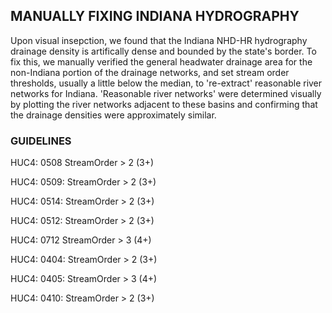 ## MANUALLY FIXING INDIANA HYDROGRAPHY
Upon visual insepction, we found that the Indiana NHD-HR hydrography drainage density is artifically dense and bounded by the state's border. To fix this, we manually verified the general headwater drainage area for the non-Indiana portion of the drainage networks, and set stream order thresholds, usually a little below the median, to 're-extract' reasonable river networks for Indiana. 'Reasonable river networks' were determined visually by plotting the river networks adjacent to these basins and confirming that the drainage densities were approximately similar.

### GUIDELINES
HUC4: 0508
 StreamOrder > 2 (3+)

HUC4: 0509:
 StreamOrder > 2 (3+)

HUC4: 0514:
 StreamOrder > 2 (3+)

HUC4: 0512:
 StreamOrder > 2 (3+)

HUC4: 0712
 StreamOrder > 3 (4+)

HUC4: 0404:
 StreamOrder > 2 (3+)

HUC4: 0405:
 StreamOrder > 3 (4+)

HUC4: 0410:
 StreamOrder > 2 (3+)
